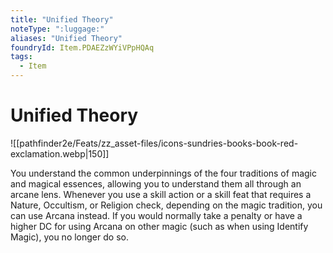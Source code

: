```yaml
---
title: "Unified Theory"
noteType: ":luggage:"
aliases: "Unified Theory"
foundryId: Item.PDAEZzWYiVPpHQAq
tags:
  - Item
---
```


# Unified Theory
![[pathfinder2e/Feats/zz_asset-files/icons-sundries-books-book-red-exclamation.webp|150]]

You understand the common underpinnings of the four traditions of magic and magical essences, allowing you to understand them all through an arcane lens. Whenever you use a skill action or a skill feat that requires a Nature, Occultism, or Religion check, depending on the magic tradition, you can use Arcana instead. If you would normally take a penalty or have a higher DC for using Arcana on other magic (such as when using Identify Magic), you no longer do so.
